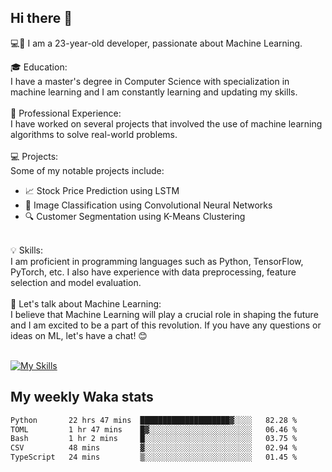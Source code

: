 ## Hi there 👋

💻🤖 I am a 23-year-old developer, passionate about Machine Learning.</br>

🎓 Education:</br>
I have a master's degree in Computer Science with specialization in machine learning and I am constantly learning and updating my skills.
</br></br>
💼 Professional Experience:</br>
I have worked on several projects that involved the use of machine learning algorithms to solve real-world problems.
</br></br>
💻 Projects:</br>
Some of my notable projects include:
</br>
- 📈 Stock Price Prediction using LSTM</br>
- 🤖 Image Classification using Convolutional Neural Networks</br>
- 🔍 Customer Segmentation using K-Means Clustering</br>
</br>
💡 Skills:</br>
I am proficient in programming languages such as Python, TensorFlow, PyTorch, etc. I also have experience with data preprocessing, feature selection and model evaluation.
</br></br>
💬 Let's talk about Machine Learning:</br>
I believe that Machine Learning will play a crucial role in shaping the future and I am excited to be a part of this revolution. If you have any questions or ideas on ML, let's have a chat! 😊
</br></br>

[![My Skills](https://skillicons.dev/icons?i=html,css,docker,express,figma,firebase,graphql,nodejs,react,ts,vue,py,pytorch)](https://skillicons.dev)

## My weekly Waka stats

<!--START_SECTION:waka-->

```txt
Python       22 hrs 47 mins  ████████████████████▓░░░░   82.28 %
TOML         1 hr 47 mins    █▓░░░░░░░░░░░░░░░░░░░░░░░   06.46 %
Bash         1 hr 2 mins     █░░░░░░░░░░░░░░░░░░░░░░░░   03.75 %
CSV          48 mins         ▓░░░░░░░░░░░░░░░░░░░░░░░░   02.94 %
TypeScript   24 mins         ▒░░░░░░░░░░░░░░░░░░░░░░░░   01.45 %
```

<!--END_SECTION:waka-->
